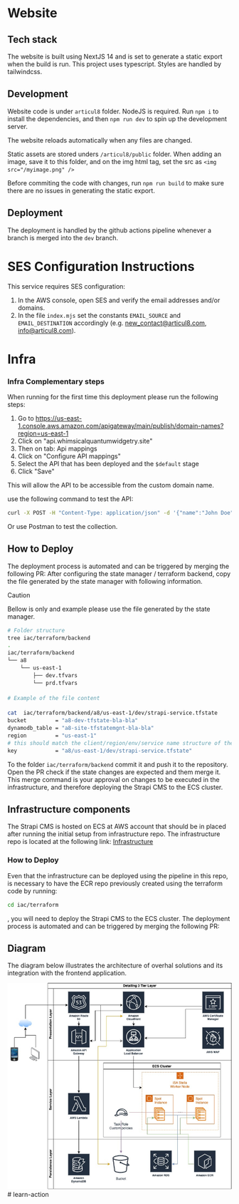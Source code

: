 # Website

## Tech stack

The website is built using NextJS 14 and is set to generate a static export when the build is run.
This project uses typescript. Styles are handled by tailwindcss.

## Development

Website code is under `articul8` folder. NodeJS is required.
Run `npm i` to install the dependencies, and then `npm run dev` to spin up the development server. 

The website reloads automatically when any files are changed.

Static assets are stored unders `/articul8/public` folder. When adding an image, save it to this folder, and on the img html tag, set 
the src as `<img src="/myimage.png" />` 

Before commiting the code with changes, run `npm run build` to make sure there are no issues in generating the static export.

## Deployment

The deployment is handled by the github actions pipeline whenever a branch is merged into the `dev` branch.

# SES Configuration Instructions

This service requires SES configuration: 

1. In the AWS console, open SES and verify the email addresses and/or domains. 
2. In the file `index.mjs` set the constants `EMAIL_SOURCE` and `EMAIL_DESTINATION` 
   accordingly (e.g. new_contact@articul8.com, info@articul8.com). 

# Infra

### Infra Complementary steps
When running for the first time this deployment please run the following steps:

1. Go to https://us-east-1.console.aws.amazon.com/apigateway/main/publish/domain-names?region=us-east-1
2. Click on "api.whimsicalquantumwidgetry.site"
3. Then on tab: Api mappings
4. Click on "Configure API mappings"
5. Select the API that has been deployed and the `$default` stage
6. Click "Save"
   
This will allow the API to be accessible from the custom domain name.

use the following command to test the API:

```bash
curl -X POST -H "Content-Type: application/json" -d '{"name":"John Doe", "email": "renato.gn@gmail.com", "company":  "Test Company" }' https://api.articul8.ai/contact-us
```

Or use Postman to test the collection.



## How to Deploy

The deployment process is automated and can be triggered by merging the following PR:
After configuring the state manager / terraform backend, copy the file generated by the state manager with following information. 

> [!CAUTION]
> Bellow is only and example please use the file generated by the state manager.

```bash
# Folder structure
tree iac/terraform/backend
.
iac/terraform/backend
└── a8
    └── us-east-1
        ├── dev.tfvars
        └── prd.tfvars

# Example of the file content

cat  iac/terraform/backend/a8/us-east-1/dev/strapi-service.tfstate
bucket         = "a8-dev-tfstate-bla-bla" 
dynamodb_table = "a8-site-tfstatemgnt-bla-bla"
region         = "us-east-1"
# this should match the client/region/env/service name structure of the folder
key            = "a8/us-east-1/dev/strapi-service.tfstate"
```

To the folder `iac/terraform/backend` commit it and push it to the repository.
Open the PR check if the state changes are expected and them merge it.
This merge command is your approval on changes to be executed in the infrastructure, and therefore deploying the Strapi CMS to the ECS cluster.


## Infrastructure components

The Strapi CMS is hosted on ECS at AWS account that should be in placed after running the initial setup from infrastructure repo. 
The infrastructure repo is located at the following link: [Infrastructure](https://github.com/shaojiDV/infrastructure)

### How to Deploy

Even that the infrastructure can be deployed using the pipeline in this repo, is necessary to have the ECR repo previously created using the terraform code by running:
```bash
cd iac/terraform

```
, you will need to deploy the Strapi CMS to the ECS cluster. 
The deployment process is automated and can be triggered by merging the following PR:


## Diagram

The diagram below illustrates the architecture of overhal solutions and its integration with the frontend application.

![Architecture Diagram](./docs/assets/overhal-architecture.jpg)# learn-action
